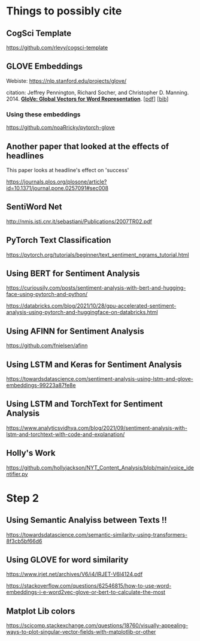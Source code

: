 # Things to possibly cite

## CogSci Template
https://github.com/rlevy/cogsci-template
## GLOVE Embeddings

Webiste: https://nlp.stanford.edu/projects/glove/

citation: Jeffrey Pennington, Richard Socher, and Christopher D. Manning. 2014. __[GloVe: Global Vectors for Word Representation](https://nlp.stanford.edu/pubs/glove.pdf)__. [[pdf](https://nlp.stanford.edu/pubs/glove.pdf)] [[bib](https://nlp.stanford.edu/pubs/glove.bib)]

### Using these embeddings

https://github.com/noaRricky/pytorch-glove

## Another paper that looked at the effects of headlines

This paper looks at headline's effect on 'success'

https://journals.plos.org/plosone/article?id=10.1371/journal.pone.0257091#sec008

## SentiWord Net

http://nmis.isti.cnr.it/sebastiani/Publications/2007TR02.pdf

## PyTorch Text Classification

https://pytorch.org/tutorials/beginner/text_sentiment_ngrams_tutorial.html

## Using BERT for Sentiment Analysis

https://curiousily.com/posts/sentiment-analysis-with-bert-and-hugging-face-using-pytorch-and-python/

https://databricks.com/blog/2021/10/28/gpu-accelerated-sentiment-analysis-using-pytorch-and-huggingface-on-databricks.html

## Using AFINN for Sentiment Analysis

https://github.com/fnielsen/afinn

## Using LSTM and Keras for Sentiment Analysis

https://towardsdatascience.com/sentiment-analysis-using-lstm-and-glove-embeddings-99223a87fe8e

## Using LSTM and TorchText for Sentiment Analysis

https://www.analyticsvidhya.com/blog/2021/09/sentiment-analysis-with-lstm-and-torchtext-with-code-and-explanation/

## Holly's Work

https://github.com/hollyjackson/NYT_Content_Analysis/blob/main/voice_identifier.py

# Step 2

## Using Semantic Analyiss between Texts !!

https://towardsdatascience.com/semantic-similarity-using-transformers-8f3cb5bf66d6

## Using GLOVE for word similarity 

https://www.irjet.net/archives/V6/i4/IRJET-V6I4124.pdf

https://stackoverflow.com/questions/62546815/how-to-use-word-embeddings-i-e-word2vec-glove-or-bert-to-calculate-the-most

## Matplot Lib colors 

https://scicomp.stackexchange.com/questions/18760/visually-appealing-ways-to-plot-singular-vector-fields-with-matplotlib-or-other